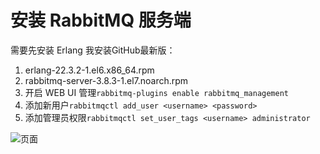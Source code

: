 # 安装 RabbitMQ 服务端

需要先安装 Erlang 我安装GitHub最新版： 

1.  erlang-22.3.2-1.el6.x86\_64.rpm 
2.  rabbitmq-server-3.8.3-1.el7.noarch.rpm 
3. 开启 WEB UI 管理`rabbitmq-plugins enable rabbitmq_management` 
4. 添加新用户`rabbitmqctl add_user <username> <password>` 
5. 添加管理员权限`rabbitmqctl set_user_tags <username> administrator` 

![&#x9875;&#x9762;](https://shaosim-image.oss-cn-chengdu.aliyuncs.com/20200421152349.png)

